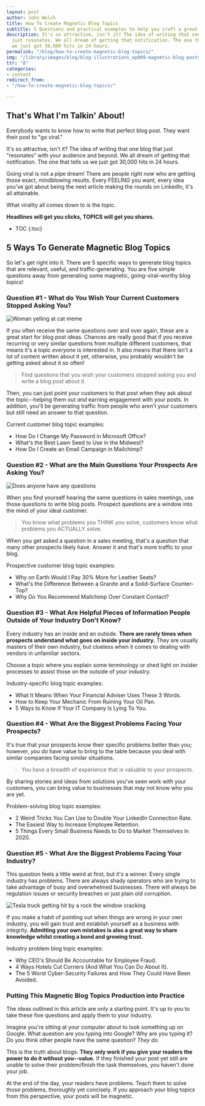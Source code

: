 ```yaml
---
layout: post
author: John Welch
title: How To Create Magnetic Blog Topics
subtitle: 5 Questions and practical examples to help you craft a great blog post.
description: It's so attractive, isn't it? The idea of writing that one blog which
  just resonates. We all dream of getting that notification. The one that tells us
  we just got 30,000 hits in 24 hours.
permalink: "/blog/how-to-create-magnetic-blog-topics/"
img: "/library/images/blog/blog-illustrations_ep009-magnetic-blog-posts.png"
ttr: "8"
categories:
- content
redirect_from:
- "/how-to-create-magnetic-blog-topics/"

---
```

## That's What I'm Talkin' About!

Everybody wants to know how to write that perfect blog post. They want their post to "go viral."

It's so attractive, isn't it? The idea of writing that one blog that just "resonates" with your audience and beyond. We all dream of getting that notification. The one that tells us we just got 30,000 hits in 24 hours.

Going viral is not a pipe dream! There are people _right now_ who are getting those exact, mindblowing results. Every FEELING you want, every idea you've got about being the next article making the rounds on LinkedIn, it's all attainable.

What virality all comes down to is the _topic_. 

**Headlines will get you clicks, TOPICS will get you shares.**

* TOC
{:toc}


## 5 Ways To Generate Magnetic Blog Topics

So let's get right into it. There are 5 specific ways to generate blog topics that are relevant, useful, and traffic-generating. You are five simple questions away from generating some magnetic, going-viral-worthy blog topics!

### Question #1 - What do You Wish Your Current Customers Stopped Asking You?

<img class="inline-blog-image" src="{{ site.url }}/uploads/woman-yelling-at-cat-meme.jpg" alt="Woman yelling at cat meme">

If you often receive the same questions over and over again, these are a great start for blog post ideas. Chances are really good that if you receive recurring or very similar questions from multiple different customers, that means it's a topic _everyone_ is interested in. It also means that there isn't a lot of content written about it yet, otherwise, you probably wouldn't be getting asked about it so often!

> Find questions that you wish your customers stopped asking you and write a blog post about it.

Then, you can just point your customers to that post when they ask about the topic--helping them out _and_ earning engagement with your posts. In addition, you'll be generating traffic from people who aren't your customers but still need an answer to that question.

Current customer blog topic examples:

* How Do I Change My Password in Microsoft Office?
* What's the Best Lawn Seed to Use in the Midwest?
* How Do I Create an Email Campaign in Mailchimp?

### Question #2 - What are the Main Questions Your Prospects Are Asking You?

<img class="inline-blog-image" src="{{ site.url }} /uploads/does-anyone-have-any-questions-meme.png" alt="Does anyone have any questions">

When you find yourself hearing the same questions in sales meetings, use those questions to write blog posts. Prospect questions are a window into the mind of your ideal customer.

> You know what problems you THINK you solve, customers know what problems you ACTUALLY solve.

When you get asked a question in a sales meeting, that's a question that many other prospects likely have. Answer it and that's more traffic to your blog.

Prospective customer blog topic examples:

* Why on Earth Would I Pay 30% More for Leather Seats?
* What's the Difference Between a Granite and a Solid-Surface Counter-Top?
* Why Do You Recommend Mailchimp Over Constant Contact?

### Question #3 - What Are Helpful Pieces of Information People Outside of Your Industry Don't Know?

Every industry has an inside and an outside. **There are rarely times when prospects understand what goes on inside your industry.** They are usually masters of their own industry, but clueless when it comes to dealing with vendors in unfamiliar sectors.

Choose a topic where you explain some terminology or shed light on insider processes to assist those on the outside of your industry.

Industry-specific blog topic examples:

* What It Means When Your Financial Adviser Uses These 3 Words.
* How to Keep Your Mechanic From Ruining Your Oil Pan.
* 5 Ways to Know If Your IT Company Is Lying To You.

### Question #4 - What Are the Biggest Problems Facing Your Prospects?

It's true that your prospects know their specific problems better than you; however, _you do_ have value to bring to the table because you deal with similar companies facing similar situations.

> You have a breadth of experience that is valuable to your prospects.

By sharing stories and ideas from solutions you've seen work with your customers, you can bring value to businesses that may not know who you are yet.

Problem-solving blog topic examples:

* 2 Weird Tricks You Can Use to Double Your LinkedIn Connection Rate.
* The Easiest Way to Increase Employee Retention.
* 5 Things Every Small Business Needs to Do to Market Themselves in 2020.

### Question #5 - What Are the Biggest Problems Facing Your Industry?

This question feels a little weird at first, but it's a winner. Every single industry has problems. There are always shady operators who are trying to take advantage of busy and overwhelmed businesses. There will always be regulation issues or security breaches or just plain old corruption.

<img class="inline-blog-image" src="https://overtnetwork.com/uploads/tesla-truck-gif.gif" alt="Tesla truck getting hit by a rock the window cracking">

If you make a habit of pointing out when things are wrong in your own industry, you will gain trust and establish yourself as a business with integrity. **Admitting your own mistakes is also a great way to share knowledge whilst creating a bond and growing trust.**

Industry problem blog topic examples:

* Why CEO's Should Be Accountable for Employee Fraud.
* 4 Ways Hotels Cut Corners (And What You Can Do About It).
* The 5 Worst Cyber-Security Failures and How They Could Have Been Avoided.

### Putting This Magnetic Blog Topics Production into Practice

The ideas outlined in this article are only a starting point. It's up to you to take these five questions and apply them to your industry. 

Imagine you're sitting at your computer about to look something up on Google. What question are you typing into Google? Why are you typing it? Do you think other people have the same question? _They do._

This is the truth about blogs. **They only work if you give your readers the power to do it without you--value.** If they finished your post yet still are unable to solve their problem/finish the task themselves, you haven't done your job. 

At the end of the day, your readers have problems. Teach them to solve those problems, thoroughly yet concisely. If you approach your blog topics from this perspective, your posts will be magnetic.